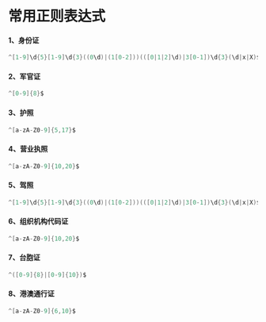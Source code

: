 # 常用正则表达式



#### 1、身份证

```java
^[1-9]\d{5}[1-9]\d{3}((0\d)|(1[0-2]))(([0|1|2]\d)|3[0-1])\d{3}(\d|x|X)$
```

#### 2、军官证

```java
^[0-9]{8}$
```

#### 3、护照

```java
^[a-zA-Z0-9]{5,17}$
```

#### 4、营业执照

```java
^[a-zA-Z0-9]{10,20}$
```

#### 5、驾照

```java
^[1-9]\d{5}[1-9]\d{3}((0\d)|(1[0-2]))(([0|1|2]\d)|3[0-1])\d{3}(\d|x|X)$
```

#### 6、组织机构代码证

```java
^[a-zA-Z0-9]{10,20}$
```

#### 7、台胞证

```java
^([0-9]{8}|[0-9]{10})$
```

#### 8、港澳通行证

```java
^[a-zA-Z0-9]{6,10}$
```